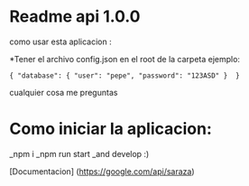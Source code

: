 # Readme api 1.0.0

como usar esta aplicacion :

*Tener el archivo config.json en el root de la carpeta ejemplo:

`{
    "database": {
        "user": "pepe",
        "password": "123ASD"
    } 
}`

cualquier cosa me preguntas 

# Como iniciar la aplicacion:
_npm i
_npm run start
_and develop :)

[Documentacion] (https://google.com/api/saraza)
